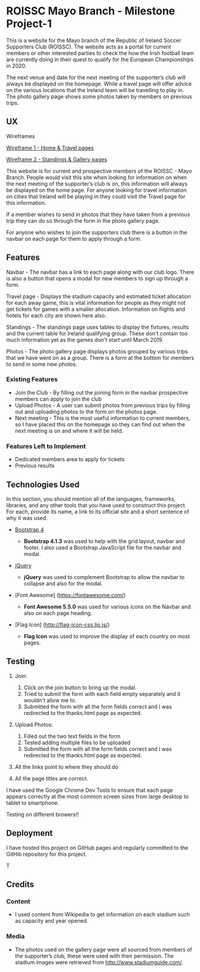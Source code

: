 # ROISSC Mayo Branch - Milestone Project-1

This is a website for the Mayo branch of the Republic of Ireland Soccer Supporters Club (ROISSC). The website acts as a portal for current members or other interested parties to check the how the Irish football team are currently doing in their quest to qualify for the European Championships in 2020.

The next venue and date for the next meeting of the supporter’s club will always be displayed on the homepage. While a travel page will offer advice on the various locations that the Ireland team will be travelling to play in. The photo gallery page shows some photos taken by members on previous trips.
 
## UX

Wireframes

[Wireframe 1 - Home & Travel pages](assets/images/wireframe1.jpg)

[Wireframe 2 - Standings & Gallery pages](assets/images/wireframe2.jpg)

This website is for current and prospective members of the ROISSC - Mayo Branch. People would visit this site when looking for information on when the next meeting of the supporter’s club is on, this information will always be displayed on the home page.  For anyone looking for travel information on cities that Ireland will be playing in they could visit the Travel page for this information.

If a member wishes to send in photos that they have taken from a previous trip they can do so through the form in the photo gallery page.

For anyone who wishes to join the supporters club there is a button in the navbar on each page for them to apply through a form.

## Features

Navbar - The navbar has a link to each page along with our club logo. There is also a button that opens a modal for new members to sign up through a form.

Travel page - Displays the stadium capacity and estimated ticket allocation for each away game, this is vital information for people as they might not get tickets for games with a smaller allocation. Information on flights and hotels for each city are shown here also.

Standings - The standings page uses tables to display the fixtures, results and the current table for Ireland qualifying group. These don't contain too much information yet as the games don't start until March 2019.

Photos - The photo gallery page displays photos grouped by various trips that we have went on as a group. There is a form at the bottom for members to send in some new photos.


 
### Existing Features
- Join the Club - By filling out the joining form in the navbar prospective members can apply to join the club
- Upload Photos - A user can submit photos from previous trips by filling out and uploading photos to the form on the photos page.
- Next meeting - This is the most useful information to current members, so I have placed this on the homepage so they can find out when the next meeting is on and where it will be held.



### Features Left to Implement
- Dedicated members area to apply for tickets
- Previous results

## Technologies Used

In this section, you should mention all of the languages, frameworks, libraries, and any other tools that you have used to construct this project. For each, provide its name, a link to its official site and a short sentence of why it was used.

- [Bootstrap 4](https://getbootstrap.com/)
    -  **Bootstrap 4.1.3** was used to help with the grid layout, navbar and footer. I also used a Bootstrap JavaScript file for the navbar and modal.

- [jQuery](https://jquery.com)
    -  **jQuery** was used to complement Bootstrap to allow the navbar to collapse and also for the modal.

- [Font Awesome] (https://fontawesome.com/)
    -  **Font Awesome 5.5.0** was used for various icons on the Navbar and also on each page heading.

- [Flag Icon] (http://flag-icon-css.lip.is/)
    -  **Flag Icon** was used to improve the display of each country on most pages.

## Testing

1. Join:
    1. Click on the join button to bring up the modal.
    2. Tried to submit the form with each field empty separately and it wouldn't allow me to.
    3. Submitted the form with all the form fields correct and I was redirected to the thanks.html page as expected.

2. Upload Photos:
    1. Filled out the two text fields in the form
    2. Tested adding multiple files to be uploaded
    3. Submitted the form with all the form fields correct and I was redirected to the thanks.html page as expected.

3. All the links point to where they should do

4. All the page titles are correct.

I have used the Google Chrome Dev Tools to ensure that each page appears correctly at the most common screen sizes from large desktop to tablet to smartphone.

Testing on different browers!!

## Deployment

I have hosted this project on GitHub pages and regularly committed to the GitHib repository for this project.

T
## Credits

### Content
- I used content from Wikipedia to get information on each stadium such as capacity and year opened. 

### Media
- The photos used on the gallery page were all sourced from members of the supporter’s club, these were used with their permission. The stadium images were retrieved from http://www.stadiumguide.com/.


